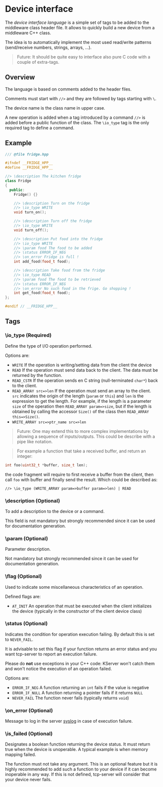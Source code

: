 # Device interface

The *device interface language* is a simple set of tags to be added to the middleware class header file. It allows to quickly build a new device from a middleware C++ class.

The idea is to automatically implement the most used read/write patterns (send/receive numbers, strings, arrays, ...).

> Future: It should be quite easy to interface also pure C code with a couple of extra-tags.

## Overview

The language is based on comments added to the header files.

Comments must start with `//>` and they are followed by tags starting with `\`.

The device name is the class name in upper case.

A new operation is added when a tag introduced by a command `//>` is added before a public function of the class. The `\io_type` tag is the only required tag to define a command.

## Example

```cpp
/// @file fridge.hpp

#ifndef __FRIDGE_HPP__
#define __FRIDGE_HPP__

//> \description The kitchen fridge
class Fridge
{
  public:
    Fridge() {}

	//> \description Turn on the fridge
	//> \io_type WRITE
	void turn_on();

	//> \description Turn off the fridge
	//> \io_type WRITE
	void turn_off();

	//> \description Put food into the fridge
	//> \io_type WRITE
	//> \param food The food to be added
	//> \status ERROR_IF_NEG
	//> \on_error Fridge is full !
	int add_food(food_t food);

	//> \description Take food from the fridge
	//> \io_type READ
	//> \param food The food to be retrieved
	//> \status ERROR_IF_NEG
	//> \on_error No such food in the frige. Go shopping !
	int get_food(food_t food);
};

#endif // __FRIDGE_HPP__
```

## Tags

### \io_type  (Required)

Define the type of I/O operation performed.

Options are:
* `WRITE` If the operation is writing/setting data from the client the device
* `READ` If the operation must send data back to the client. The data must be returned by the function.
* `READ_CSTR` If the operation sends en C string (null-terminated `char*`) back to the client.
* `READ_ARRAY src=>len` If the operation must send an array to the client. `src` indicates the origin of the length (`param` or `this`) and `len` is the expression to get the length. For example, if the length is a parameter `size` of the operation then `READ_ARRAY param=>size`, but if the length is obtained by calling the accessor `Size()` of the class then `READ_ARRAY this=>Size()`.
* `WRITE_ARRAY src=>ptr_name src=>len`

> Future: One may extend this to more complex implementations by allowing a sequence of inputs/outputs. This could be describe with a pipe like notation.

> For example a function that take a received buffer, and return an integer:
```cpp
int foo(uint32_t *buffer, size_t len);
```
the code fragment will require to first receive a buffer from the client, then call `foo` with buffer and finally send the result. Which could be described as:
```
//> \io_type (WRITE_ARRAY param=>buffer param=>len) | READ
```

### \description (Optional)

To add a description to the device or a command.

This field is not mandatory but strongly recommended since it can be used for documentation generation.

### \param (Optional)

Parameter description.

Not mandatory but strongly recommended since it can be used for documentation generation.

### \flag (Optional)

Used to indicate some miscellaneous characteristics of an operation.

Defined flags are:
* `AT_INIT` An operation that must be executed when the client initializes the device (typically in the constructor of the client device class)

### \status (Optional)

Indicates the condition for operation execution failing. By default this is set to `NEVER_FAIL`.

It is advisable to set this flag if your function returns an error status and you want tcp-server to report an execution failure.

Please do **not** use exceptions in your C++ code: KServer won't catch them and won't notice the execution of an operation failed.

Options are:
* `ERROR_IF_NEG` A function returning an `int` fails if the value is negative
* `ERROR_IF_NULL` A function returning a pointer fails if it returns `NULL`
* `NEVER_FAIL` The function never fails (typically returns `void`)

### \on_error (Optional)

Message to log in the server [syslog](syslog.md) in case of execution failure.

### \is_failed (Optional)

Designates a boolean function returning the device status. It must return true when the device is unoperable. A typical example is when memory mapping failed.

The function must not take any argument. This is an optional feature but it is highly recommended to add such a function to your device if it can become inoperable in any way. If this is not defined, tcp-server will consider that your device never fails.
